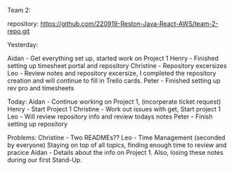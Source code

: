 Team 2:

repository: https://github.com/220919-Reston-Java-React-AWS/team-2-repo.git


 
Yesterday:

Aidan - Get everything set up, started work on Project 1
Henry - Finished setting up timesheet portal and repository
Christine - Repository excersizes
Leo - Review notes and repository excersize, I completed the repository creation and will continue to fill in Trello cards.
Peter - Finished setting up rev pro and timesheets



Today:
Aidan - Continue working on Project 1, (incorperate ticket request)
Henry - Start Project 1
Christine - Work out issues with get, Start project 1
Leo - Will review repository info and review todays notes
Peter - Finish setting up repository


Problems:
Christine - Two READMEs??
Leo - Time Management (seconded by everyone) Staying on top of all topics, finding enough time to review and pracice
Aidan - Details about the info on Project 1. Also, losing these notes during our first Stand-Up.






